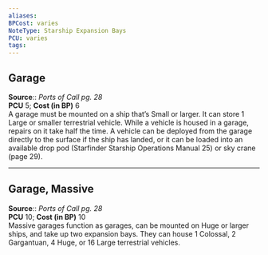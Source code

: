```yaml
---
aliases: 
BPCost: varies 
NoteType: Starship Expansion Bays
PCU: varies 
tags: 
---
```


## Garage

**Source**:: _Ports of Call pg. 28_  
**PCU** 5; **Cost (in BP)** 6  
A garage must be mounted on a ship that’s Small or larger. It can store 1 Large or smaller terrestrial vehicle. While a vehicle is housed in a garage, repairs on it take half the time. A vehicle can be deployed from the garage directly to the surface if the ship has landed, or it can be loaded into an available drop pod (Starfinder Starship Operations Manual 25) or sky crane (page 29).  

---

## Garage, Massive

**Source**:: _Ports of Call pg. 28_  
**PCU** 10; **Cost (in BP)** 10  
Massive garages function as garages, can be mounted on Huge or larger ships, and take up two expansion bays. They can house 1 Colossal, 2 Gargantuan, 4 Huge, or 16 Large terrestrial vehicles.
